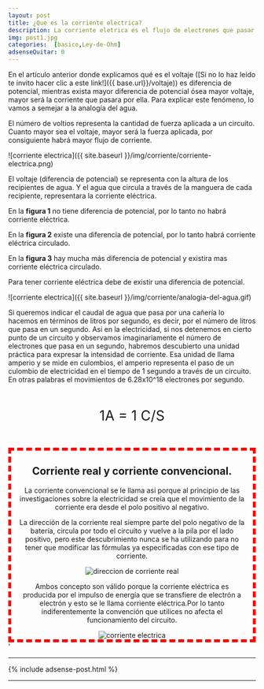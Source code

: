```yaml
---
layout: post
title: ¿Que es la corriente electrica?
description: La corriente eletrica es el flujo de electrones que pasar en un segundo por una determinada area. Pero ¿De que sirve esto?
img: post1.jpg
categories:  [basico,Ley-de-Ohm]
adsenseQuitar: 0
---
```


En el artículo anterior donde explicamos qué es el voltaje ([Si no lo haz leído te invito hacer clic a este link!]({{ base.url}}/voltaje)) es diferencia de potencial, mientras exista mayor diferencia de potencial ósea mayor voltaje, mayor será la corriente que pasara por ella. Para explicar este fenómeno, lo vamos a semejar a la analogía del agua.

El número de voltios representa la cantidad de fuerza aplicada a un circuito. Cuanto mayor sea el voltaje, mayor será la fuerza aplicada, por consiguiente habrá mayor flujo de corriente.

![corriente electrica]({{ site.baseurl }}/img/corriente/corriente-electrica.png)

El voltaje (diferencia de potencial) se representa con la altura de los recipientes de agua. Y el agua que circula a través de la manguera de cada recipiente, representara la corriente eléctrica.

En la **figura 1** no tiene diferencia de potencial, por lo tanto no habrá corriente eléctrica.

En la **figura 2** existe una diferencia de potencial, por lo tanto habrá corriente eléctrica circulado.

En la **figura 3** hay mucha más diferencia de potencial y existira mas corriente eléctrica circulado.

Para tener corriente eléctrica debe de existir una diferencia de potencial.

![corriente electrica]({{ site.baseurl }}/img/corriente/analogia-del-agua.gif)

Si queremos indicar el caudal de agua que pasa por una cañería lo hacemos en términos de litros por segundo, es decir, por el número de litros que pasa en un segundo. Asi en la electricidad, si nos detenemos en cierto punto de un circuito y observamos imaginariamente el número de electrones que pasa en un segundo, habremos descubierto una unidad práctica para expresar la intensidad de corriente. Esa unidad de llama amperio y se mide en culombios, el amperio representa el paso de un culombio de electricidad en el tiempo de 1 segundo a través de un circuito. En otras palabras el movimientos de 6.28x10^18 electrones por segundo.

<p style="font-size:2em; text-align:center; padding:20px 0;">1A = 1 C/S</p>

<div style="text-align:center;border:6px dashed red; padding:0 15px">

<h2> Corriente real y corriente convencional.</h2>

<p>
     La corriente convencional se le llama asi porque al principio de las investigaciones sobre la electricidad se creía que el movimiento de la corriente era desde el polo positivo al negativo.
</p>
<p>
     La dirección de la corriente real siempre parte del polo negativo de la batería, circula por todo el circuito y vuelve a la pila por el lado positivo, pero este descubrimiento nunca se ha utilizando para no tener que modificar las fórmulas ya especificadas con ese tipo de corriente.
</p>
     <img style="margin:0 auto" src="{{ site.baseurl }}/img/corriente/corriente-real.jpg" alt="direccion de corriente real"/>
<p>
     Ambos concepto son válido porque la corriente eléctrica es producida por el impulso de energía que se transfiere de electrón a electrón y esto se le llama corriente eléctrica.Por lo tanto indiferentemente la convención que utilices no afecta el funcionamiento del circuito.
     </p>
     <img src="{{ site.baseurl }}/img/corriente/corriente-electrica.gif" alt="corriente electrica"/>
</div>'




----------

{% include adsense-post.html %}

---------
